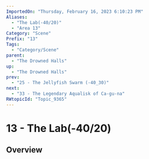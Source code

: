 ```yaml
---
ImportedOn: "Thursday, February 16, 2023 6:10:23 PM"
Aliases:
  - "The Lab(-40/20)"
  - "Area 13"
Category: "Scene"
Prefix: "13"
Tags:
  - "Category/Scene"
parent:
  - "The Drowned Halls"
up:
  - "The Drowned Halls"
prev:
  - "25 - The Jellyfish Swarm (-40_30)"
next:
  - "33 - The Legendary Aqualisk of Ca-gu-na"
RWtopicId: "Topic_9365"
---
```

# 13 - The Lab(-40/20)
## Overview
